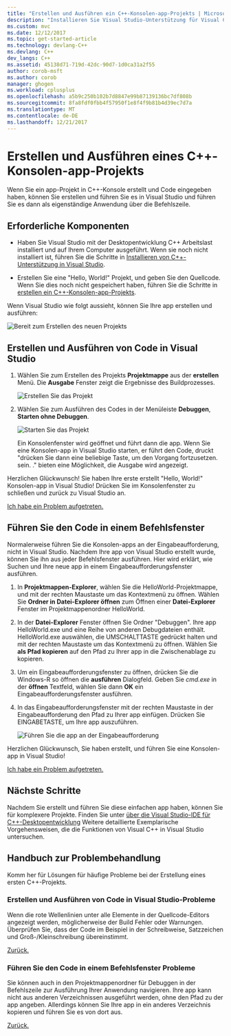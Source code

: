 ```yaml
---
title: "Erstellen und Ausführen ein C++-Konsolen-app-Projekts | Microsoft Docs"
description: "Installieren Sie Visual Studio-Unterstützung für Visual C++"
ms.custom: mvc
ms.date: 12/12/2017
ms.topic: get-started-article
ms.technology: devlang-C++
ms.devlang: C++
dev_langs: C++
ms.assetid: 45138d71-719d-42dc-90d7-1d0ca31a2f55
author: corob-msft
ms.author: corob
manager: ghogen
ms.workload: cplusplus
ms.openlocfilehash: a5b9c250b102b7d8847e99b87139136bc7df808b
ms.sourcegitcommit: 8fa8fdf0fbb4f57950f1e8f4f9b81b4d39ec7d7a
ms.translationtype: MT
ms.contentlocale: de-DE
ms.lasthandoff: 12/21/2017
---
```

# <a name="build-and-run-a-c-console-app-project"></a>Erstellen und Ausführen eines C++-Konsolen-app-Projekts

Wenn Sie ein app-Projekt in C++-Konsole erstellt und Code eingegeben haben, können Sie erstellen und führen Sie es in Visual Studio und führen Sie es dann als eigenständige Anwendung über die Befehlszeile.

## <a name="prerequisites"></a>Erforderliche Komponenten

- Haben Sie Visual Studio mit der Desktopentwicklung C++ Arbeitslast installiert und auf Ihrem Computer ausgeführt. Wenn sie noch nicht installiert ist, führen Sie die Schritte in [Installieren von C++-Unterstützung in Visual Studio](../build/vscpp-step-0-installation.md).

- Erstellen Sie eine "Hello, World!" Projekt, und geben Sie den Quellcode. Wenn Sie dies noch nicht gespeichert haben, führen Sie die Schritte in [erstellen ein C++-Konsolen-app-Projekts](../build/vscpp-step-1-create.md).

Wenn Visual Studio wie folgt aussieht, können Sie Ihre app erstellen und ausführen:

   ![Bereit zum Erstellen des neuen Projekts](../build/media/vscpp-ready-to-build.png "bereit, um das neue Projekt zu erstellen.")

## <a name="build-and-run-your-code-in-visual-studio"></a>Erstellen und Ausführen von Code in Visual Studio

1. Wählen Sie zum Erstellen des Projekts **Projektmappe** aus der **erstellen** Menü. Die **Ausgabe** Fenster zeigt die Ergebnisse des Buildprozesses.

   ![Erstellen Sie das Projekt](../build/media/vscpp-build-solution.gif "erstellen Sie das Projekt")

1. Wählen Sie zum Ausführen des Codes in der Menüleiste **Debuggen**, **Starten ohne Debuggen**.

   ![Starten Sie das Projekt](../build/media/vscpp-start-without-debugging.gif "starten Sie das Projekt")

    Ein Konsolenfenster wird geöffnet und führt dann die app. Wenn Sie eine Konsolen-app in Visual Studio starten, er führt den Code, druckt "drücken Sie dann eine beliebige Taste, um den Vorgang fortzusetzen. sein. ." bieten eine Möglichkeit, die Ausgabe wird angezeigt.

Herzlichen Glückwunsch! Sie haben Ihre erste erstellt "Hello, World!" Konsolen-app in Visual Studio! Drücken Sie im Konsolenfenster zu schließen und zurück zu Visual Studio an.

[Ich habe ein Problem aufgetreten.](#build-and-run-your-code-in-visual-studio-issues)

## <a name="run-your-code-in-a-command-window"></a>Führen Sie den Code in einem Befehlsfenster

Normalerweise führen Sie die Konsolen-apps an der Eingabeaufforderung, nicht in Visual Studio. Nachdem Ihre app von Visual Studio erstellt wurde, können Sie ihn aus jeder Befehlsfenster ausführen. Hier wird erklärt, wie Suchen und Ihre neue app in einem Eingabeaufforderungsfenster ausführen.

1. In **Projektmappen-Explorer**, wählen Sie die HelloWorld-Projektmappe, und mit der rechten Maustaste um das Kontextmenü zu öffnen. Wählen Sie **Ordner in Datei-Explorer öffnen** zum Öffnen einer **Datei-Explorer** Fenster im Projektmappenordner HelloWorld.

1. In der **Datei-Explorer** Fenster öffnen Sie Ordner "Debuggen". Ihre app HelloWorld.exe und eine Reihe von anderen Debugdateien enthält. HelloWorld.exe auswählen, die UMSCHALTTASTE gedrückt halten und mit der rechten Maustaste um das Kontextmenü zu öffnen. Wählen Sie **als Pfad kopieren** auf den Pfad zu Ihrer app in die Zwischenablage zu kopieren.

1. Um ein Eingabeaufforderungsfenster zu öffnen, drücken Sie die Windows-R so öffnen die **ausführen** Dialogfeld. Geben Sie *cmd.exe* in der **öffnen** Textfeld, wählen Sie dann **OK** ein Eingabeaufforderungsfenster ausführen.

1. In das Eingabeaufforderungsfenster mit der rechten Maustaste in der Eingabeaufforderung den Pfad zu Ihrer app einfügen. Drücken Sie EINGABETASTE, um Ihre app auszuführen.

   ![Führen Sie die app an der Eingabeaufforderung](../build/media/vscpp-run-in-cmd.gif "führen Sie die app an der Eingabeaufforderung")

Herzlichen Glückwunsch, Sie haben erstellt, und führen Sie eine Konsolen-app in Visual Studio!

[Ich habe ein Problem aufgetreten.](#run-your-code-in-a-command-window-issues)

## <a name="next-steps"></a>Nächste Schritte

Nachdem Sie erstellt und führen Sie diese einfachen app haben, können Sie für komplexere Projekte. Finden Sie unter [über die Visual Studio-IDE für C++-Desktopentwicklung](../ide/using-the-visual-studio-ide-for-cpp-desktop-development.md) Weitere detaillierte Exemplarische Vorgehensweisen, die die Funktionen von Visual C++ in Visual Studio untersuchen.

## <a name="troubleshooting-guide"></a>Handbuch zur Problembehandlung

Komm her für Lösungen für häufige Probleme bei der Erstellung eines ersten C++-Projekts.

### <a name="build-and-run-your-code-in-visual-studio-issues"></a>Erstellen und Ausführen von Code in Visual Studio-Probleme

Wenn die rote Wellenlinien unter alle Elemente in der Quellcode-Editors angezeigt werden, möglicherweise der Build Fehler oder Warnungen. Überprüfen Sie, dass der Code im Beispiel in der Schreibweise, Satzzeichen und Groß-/Kleinschreibung übereinstimmt.

[Zurück.](#build-and-run-your-code-in-visual-studio)

### <a name="run-your-code-in-a-command-window-issues"></a>Führen Sie den Code in einem Befehlsfenster Probleme

Sie können auch in den Projektmappenordner für Debuggen in der Befehlszeile zur Ausführung Ihrer Anwendung navigieren. Ihre app kann nicht aus anderen Verzeichnissen ausgeführt werden, ohne den Pfad zu der app angeben. Allerdings können Sie Ihre app in ein anderes Verzeichnis kopieren und führen Sie es von dort aus.

[Zurück.](#run-your-code-in-a-command-window)


<iframe src="" height="0" width="0" frameborder="0" name="frameTarget" />
